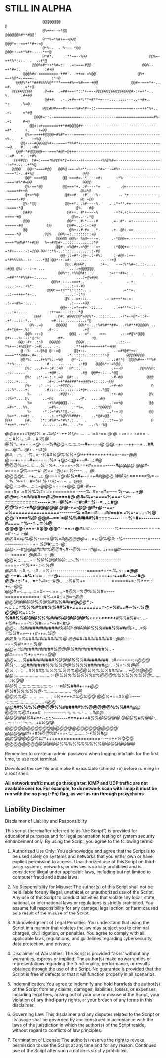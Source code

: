 # STILL IN ALPHA
                     @@@@@@@@                                                            @                                     
                     @%+==--=*@@                                                @@@@@@%#**#@@                                  
                     @**%=*%#+=-+@@@                                        @@@*=--==+**#+-=@                                  
                     @*%=.  .-%+==-*@@                                  @@@+:-=+*%#+-----*++@                                  
                     @*#*.     .**==--%@@                            @@%=-=+*%*-::.  .  .:#*@                                  
                @@@%%#*++*%#=:.  .=+===-#@@                       @@%--=+*#=:.  .        :#+@                                  
            @@@%#=-=========-+##-. .++==-=%@@                   @%+-==+%@*=-====-.       :*+@                                  
         @@@%*+**###%%%%@****===+#%+=%#===-+@@               @@#=-==+*+-..      =#.      =*+@                                  
       @@@@@@@@@      @=#=  .=##+==+*::*+-=--@@@@@@@@@@@@@@@@#-:+=+*-..          %.     .#+#@                                  
                      @#+#:  .-.:+#=-+*:**+#**+=---::::::::---:.-+#+..           *:     .%=@                                   
                     @@@#@#===#++==+%#=*#+-::-================---=++*%+..       .=:     =*#@                                   
                 @@@#=::--============----------------=================#%-      .=:     #=@                                    
               @@=:=+=======++*##@@@@#+---------------------------------=#*..   .+.    +=@@                                    
             @%=-==++#@@@@+#%#*=---=====----------------------------------+%..   *.   :+%@                                     
           @@+-++#@@@@@%#+--===+*%%#*+-------------------------------------=@..  #.  .+#@                                      
         @@#-*#@@@@@#=--===*#@*+@++=----------------------------------------=#.  +. .+#%                                       
        @@##@@  @#=:====*%@@@+*@=+=---++-------+%%@%#=----------------------=*+..: .+*%@                                       
       @@@@   @@+:====#@@   @@%@-==-=%+**-----*#=::-=#%+-------------------===*:-..#+%@                      @@@               
             @@*-===#@@       @@-===#=.-*----=#:      :*%------------------===+#%*#=@@                       @@@@              
             @%-==*@@         @@===*+. :#----*=   .     .@=----------------====+#++@                        @%=%@              
             @+=+%@            @#==#-  :#----%:        .. *+---------------====+-#@                         @: =@@             
            @%-*@@             @@=+*: :%#----%.    . :*+**.+=--------------====:*@                        @%.  .#@             
            @##@                @#++. #*+----%       -+*+.+:+-------------====-+@                       @%=..--:*@             
            @@@                 @@*+..#-*----#      .=-.#*- =+-----------=====-#@           @@       @@#=..:-:-:+@             
            @@                   @%+:.#-#=---*.     .+-.@%:-==-----------====-*@           @@%   @@%+=:.::::::::+@             
                           @@@@@ @@%- %%@+---=:     .-*@@@==.-----------===+*%@%#**+#@@   %=-#@@#-..::::.....:::*@             
                           @@+--=%@#+.=*@*---=+      :*@@@+=:----------=*#+----:-:=@@@ @@+::*%-..:::..........:-#@             
                             @@-::=#*-:@+-.:-#%:     :-#@%-:++-=*#%%%%%-.::.....*@@ @@*::-=#- ........    ...::+@              
                               @@..#@@@*.      :+-.   --=:%*%#=:.::-....     :#@@ @%:.--:-= ...           ...:=@@@@@@          
                            @@%*:.+%%@%#:. .       :=+++##=:..    .   .  .=##***#%%#+-:.....             ...:=@%#@@            
                         @@%+-::..===+-.       .           .-+-              ....:--.:+%*:              ...:++-#@              
                       @@@*==++**+:+:::.. .              .=**=.            ..:-=++++*+-:.             ....:-:*@                
                               @%-..=+:::..      .:-=+++*+=-=:          .:-=+#%=:.....               .:----+@@                 
                             @@=--:=*==#=:-::...     .:=+***+::--.         ...:=-....   .      :++==----:::-*@                 
                 @@@        @#::#@@@@@*+@@%*-.:::::.....-+*=-+@*-::+-   .+*-..::-*..         =#::::.........:*@                
               @%-.=@      @@@@@     @@%*+-..:%#%#**##=...+%#**#@@@@%... .#+*@#=-.%:        .#-:.           .+@                
             @@%-:::@            @@@-.--=*:   :==:      .:-=#@%*@@@  @#::..%::::*@*%-       :##.            -@                 
          @@+-#+..::@   @@@@@       @@@+...           ..::---*%+=-:+%@@@*-:=#:.... .-.      .**+##++====++*++@@                
           @:-%- .:.@%@ @-:=@      @@+::.            .:=#%@#*+=-====***@##=.#=...           -*.:::::..:::::::+@        @@@@@@@@
           @@*%: ...#+%*%::=%@    @*-:.           . .:#**@  @@@%#+=-**%#  -*+%:...          -#-.........   .:#@    @@@%*+-=%@@ 
             @%: ...#-+-:#.:+@   @*::.              .++-@        @@%%%@: .-::.....         .-+@#-.         .#@  @@#+-:. .*@@   
             @%:  .:*.=-:.+.=@  @#:..               -#-#@           @@@  .::::+....         :#=.:=+*#####*+=@@@%+:::::.-@@     
             @%-   :* .-. :.-#@@@::.               .-#-#@             @   ::.%*....+.       .#::::.:::::::::+@+:...::.*@@      
              %-   .-       .#@@+-.                .:+-#@            @%   ::%+*...:@.      ..=@:          ..@*.  ...:#@        
              %=       :+%%#@@@@.-..               .-==+@            @@   .=#+*...%%.       ..=#%-.     .:*%=.   ..:*@@@@@     
              %-     -*::=*#%**@.-..              ..*-=:@            @@   .%=+*..+=#: .   .  ..:-+*%@%%%###+.    ..*@#=@@      
    @@@      @#.    :*::#%#*=*#%*.:..   .       ...:*==:@             @   *+=+*.-+=*-      ::...::::#=.  .:*=   ..-%--%@       
 @@*===+*#@@%*:     =*.:%@*-=++%@*:::....   ....::=#-==:@             @  +*+=++:+==*=     :*. ...::.#%:...:.#-  ..#::%@        
@%::..             ++==.+@-==-*%#@@*=::::::::::-+#+-==-*@            @@ =*+==*-++==*+  . .##.  =..:.*@#*:...@+ ..-::#@         
@#.--:::....      .%..=: -%##%@%%%+@++++*****++==--==-*@@            @==+====#+*===*=    -%*  +@.:-::@+=+*#*-  ..: #@          
@@@%*=-::.:::...  .%.=%+.  .-=+=-.-%==+#*=====-----*#@@@@           @@#-=====@%==--#-    @++ -*@.:+-.*%----. . ...*@           
         @@@@*::.. =+...     ..::.*@====*@  @%=#+--==+#*#@@@      @@%::======%==---%.   %=+--#=%:-%+:.@=--=.  ...:@@           
              @@=:::-#-....::::.-@@@====+@@  @#=#+--==+#=::=#%%%#+:::=+========----%  .#=-*=#=-*--**- %*--=.  ...+@            
                @@=:-::=*#####*==@ @*====#@   @#=%=-====%===--::--===========-----*+ :*=--@%=--*=#=#= *%--=. ..:.#@            
                  @@%+=-+#@@@@@@   @@-+=-*@@   @#+@--==-=%================--------%.=#=--*#----##==#= =%=-=....:.%@            
                                   @@-+===%@     @@#--==-=@%%#####%#====---------%+#+----*-----#===*= =%--=...:::%@            
                                 @@@@+===-#@@     @@*--==:+@#**#*::#+-----------*%+------------====*= =#+*-..:::-@             
                             @@#==#%@%-==-=@%*=#@@@@@+--=+:*@%@#:.-%+-----------=-------------====+*= *%@#:..:::=@             
                            @@-.--#@@@####%@@#-:#*--@%=--=*#@=...:+==@#-----------------------=====*- @@#+..:::.*@             
                            @@+.::..  ....    -*--%@%@@%@*:     .*::-.*%---------------------====+-*:=%**-.::-::%@             
                              @@#:..         :#.::..           .:# .: =%*+-----------------=====+=-+:%***.::--.=@@             
                             @*.::=#-        -#%+-::::...         .:.:@**+----------------=====+=:++#**#-::---:#@              
                            @@-:::-*+.     . =**+%#=::::#@..    ...:*%#%*+=-------------======+=.:*%**+*::-+-.=@@              
                             @@#=-:........:::=*%- --.:==     ...-#@%=%@%%%#*=----============-.:#%*+=#:-+@=::@@               
                      @@@@@@@%%@%#*%%###*****#@@@* :--:::.....=*%%%#*%##%%#**#%#+===========-::+%#*==#--*%*-.%@                
                  @@@%*=:::::-*%##%%@@@%%%###%@@@@@%*++++****+**#%%#%#=:.     ..-+%#+===-:::-*%#*===*-+#**-.#@                 
               @@*-.            -%#############%@@ @@@@%%%###%%###%+..             .=%*-=*%%#*==--+*+#++*=.%@                  
            @@#:                  =%############%@ @@#############:                   .*@@----===*%#+=+*+:%@                   
          @@+                      :%###########%@@@%###########%       .                -@#====%+==++=*=@@                    
        @@+.                .       .%##########%@@@%%%#########  .                        :#*======:=@@@                      
       @%:   .     .                 :@#######%%%%@@%%%%######@.               .             -%*=::-%@@                        
      @%.       .          .    ......#%##%%%%%%%%@@@%%%%%####=.   ..                          +@%@@@                          
     @@:.............................:=@%%%%%%%%#%@@@%%%%%%%%@:..........                       :%@@                           
    @@% ..::::::::::::::::::::::::----=@%###*+==+@@ @%*#%%%%%@-:::...................            :%@                           
   @@%%@*:     ...................    =%++++*#%@%@@ @@%+==*#%@=-----:::::::::.....................=@@                          
   @@#******#%%%%@@@@%%######%%@@@@@%%%##*******#@@ @@%*%@#+==#. .:----------::::::::::::::........#@@                         
     @@@@@%#**+==--:::::-------===++++***#%%@@@@@    @@@%***#%@@*-..       ..::::------:::::..   .+#%@@                        
            @@@@@@@@@@@@@@@@@@@@@@@@@@@                 @@@@@#**++*#%@@%#*+==-::::...........:-+%%**#@                         
                                                            @@@@@@@%##**+++================----=+*%@@@                         
                                                                    @@@@@@@@@@@@@%%%%%%%%%%@@@@@@@@                            

Remember to create an admin password when logging into tails for the first time, to use root terminal.


Download the raw file and make it executable (chmod +x) before running in a root shell.


**All network traffic must go through tor. ICMP and UDP traffic are not available over tor. For example, to do network scan with nmap it must be run with the no ping (-Pn) flag, as well as run through proxychains**

## Liability Disclaimer

Disclaimer of Liability and Responsibility

This script (hereinafter referred to as “the Script”) is provided for educational purposes and for legal penetration testing or system security enhancement only. By using the Script, you agree to the following terms:

1. Authorized Use Only: 
You acknowledge and agree that the Script is to be used solely on systems and networks that you either own or have explicit permission to access. Unauthorized use of this Script on third-party systems, networks, or devices is strictly prohibited and is considered illegal under applicable laws, including but not limited to computer fraud and abuse laws.
	

2.	No Responsibility for Misuse:
The author(s) of this Script shall not be held liable for any illegal, unethical, or unauthorized use of the Script. Any use of this Script to conduct activities that violate any local, state, national, or international laws or regulations is strictly prohibited. You assume full responsibility for any damage, legal action, or harm caused as a result of the misuse of the Script.
	

3.	Acknowledgment of Legal Penalties:
You understand that using the Script in a manner that violates the law may subject you to criminal charges, civil litigation, or penalties. You agree to comply with all applicable laws, regulations, and guidelines regarding cybersecurity, data protection, and privacy.
	

4.	Disclaimer of Warranties:
The Script is provided “as is” without any warranties, express or implied. The author(s) make no warranties or representations regarding the functionality, performance, or results obtained through the use of the Script. No guarantee is provided that the Script is free of defects or that it will function properly in all scenarios.


5.	Indemnification:
You agree to indemnify and hold harmless the author(s) of the Script from any claims, damages, liabilities, losses, or expenses, including legal fees, arising out of your use or misuse of the Script, your violation of any third-party rights, or your breach of any terms in this disclaimer.


6.	Governing Law:
This disclaimer and any disputes related to the Script or its usage shall be governed by and construed in accordance with the laws of the jurisdiction in which the author(s) of the Script reside, without regard to conflicts of law principles.


7.	Termination of License:
The author(s) reserve the right to revoke permission to use the Script at any time and for any reason. Continued use of the Script after such a notice is strictly prohibited.

